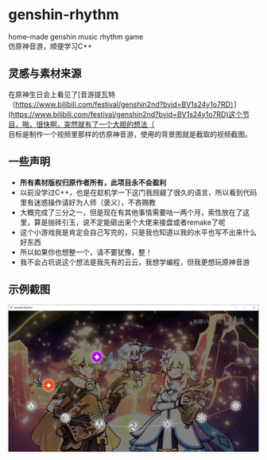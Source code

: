 # genshin-rhythm
home-made genshin music rhythm game  
仿原神音游，顺便学习C++

## 灵感与素材来源
在原神生日会上看见了[音游提瓦特（https://www.bilibili.com/festival/genshin2nd?bvid=BV1s24y1o7RD）](https://www.bilibili.com/festival/genshin2nd?bvid=BV1s24y1o7RD)这个节目，啪，很快啊，突然就有了一个大胆的想法（  
目标是制作一个视频里那样的仿原神音游，使用的背景图就是截取的视频截图。  

## 一些声明
- **所有素材版权归原作者所有，此项目永不会盈利**
- 以前没学过C++，也是在趁机学一下这门我觊觎了很久的语言，所以看到代码里有迷惑操作请好为人师（褒义），不吝赐教  
- 大概完成了三分之一，但是现在有其他事情需要咕一两个月，索性放在了这里，算是抛砖引玉，说不定能砸出来个大佬来接盘或者remake了呢  
- 这个小游戏我是肯定会自己写完的，只是我也知道以我的水平也写不出来什么好东西  
- 所以如果你也想整一个，请不要犹豫，整！  
- 我不会占坑说这个想法是我先有的云云，我想学编程，但我更想玩原神音游

## 示例截图
![](2022-10-03.png)
